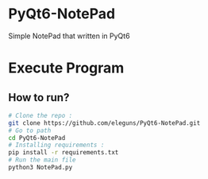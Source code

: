 # PyQt6-NotePad
Simple NotePad that written in PyQt6
# Execute Program
## How to run?
```bash
# Clone the repo :
git clone https://github.com/eleguns/PyQt6-NotePad.git
# Go to path
cd PyQt6-NotePad
# Installing requirements :
pip install -r requirements.txt
# Run the main file
python3 NotePad.py
```
